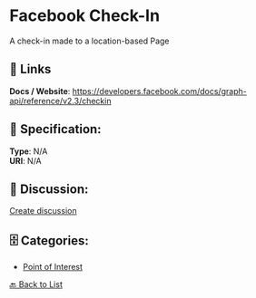 # Facebook Check-In


A check-in made to a location-based Page

##  🔗 Links
**Docs / Website**: https://developers.facebook.com/docs/graph-api/reference/v2.3/checkin

## 🧬 Specification:
**Type**: N/A  
**URI**: N/A

## 💬 Discussion:
[Create discussion](https://github.com/apis-list/apis-list/discussions/new)

## 🗄️ Categories:
- [Point of Interest](https://github.com/apis-list/apis-list#point-of-interest)




[🔙 Back to List](https://github.com/apis-list/apis-list)
